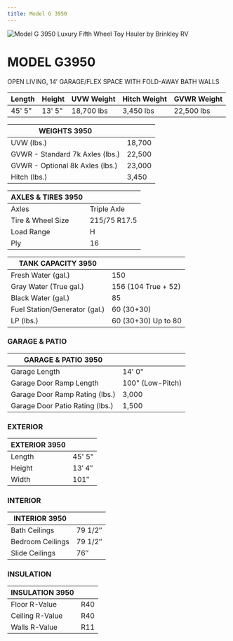 ```yaml
---
title: Model G 3950
---
```


![Model G 3950 Luxury Fifth Wheel Toy Hauler by Brinkley RV](https://www.brinkleyrv.com/wp-content/uploads/RVs/Toy_Hauler/Model_G/24/Floorplans/Model-G-3950-Luxury-Fifth-Wheel-Toy-Haulers-by-Brinkley-RV-2024.webp)

# MODEL G3950

OPEN LIVING, 14′ GARAGE/FLEX SPACE WITH FOLD-AWAY BATH WALLS


| Length | Height | UVW Weight | Hitch Weight | GVWR Weight |
|--------|--------|------------|-------------|-------------|
| 45' 5" | 13' 5" | 18,700 lbs | 3,450 lbs   | 22,500 lbs  |


| WEIGHTS 3950 |            |
|--------------|------------|
| UVW (lbs.)   | 18,700     |
| GVWR - Standard 7k Axles (lbs.) | 22,500 |
| GVWR - Optional 8k Axles (lbs.) | 23,000 |
| Hitch (lbs.) | 3,450      |


| AXLES & TIRES 3950 |                  |
|--------------------|------------------|
| Axles              | Triple Axle      |
| Tire & Wheel Size  | 215/75 R17.5     |
| Load Range         | H                |
| Ply                | 16               |


| TANK CAPACITY 3950 |                        |
|--------------------|------------------------|
| Fresh Water (gal.) | 150                    |
| Gray Water (True gal.) | 156 (104 True + 52) |
| Black Water (gal.) | 85                     |
| Fuel Station/Generator (gal.) | 60 (30+30)        |
| LP (lbs.)          | 60 (30+30) Up to 80    |


### GARAGE & PATIO
| GARAGE & PATIO 3950 |                          |
|---------------------|--------------------------|
| Garage Length       | 14' 0"                   |
| Garage Door Ramp Length | 100" (Low-Pitch)     |
| Garage Door Ramp Rating (lbs.) | 3,000                |
| Garage Door Patio Rating (lbs.) | 1,500               |

### EXTERIOR
| EXTERIOR 3950       |                  |
|---------------------|------------------|
| Length              | 45' 5"           |
| Height              | 13′ 4″           |
| Width               | 101″             |

### INTERIOR
| INTERIOR 3950       |                  |
|---------------------|------------------|
| Bath Ceilings       | 79 1/2″          |
| Bedroom Ceilings    | 79 1/2″          |
| Slide Ceilings      | 76″              |

### INSULATION
| INSULATION 3950     |                  |
|---------------------|------------------|
| Floor R-Value       | R40              |
| Ceiling R-Value     | R40              |
| Walls R-Value       | R11              |



